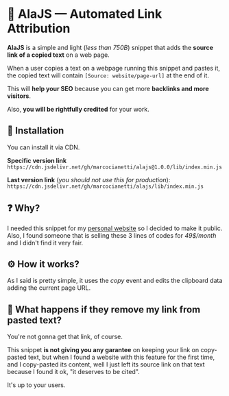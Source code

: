🔗 AlaJS — Automated Link Attribution
===

**AlaJS** is a simple and light (*less than 750B*) snippet that adds the **source link of a copied text** on a web page.

When a user copies a text on a webpage running this snippet and pastes it,
the copied text will contain `[Source: website/page-url]` at the end of it.

This will **help your SEO** because you can get more **backlinks and more visitors**.

Also, **you will be rightfully credited** for your work.

📝 Installation
---

You can install it via CDN.

**Specific version link**
`https://cdn.jsdelivr.net/gh/marcocianetti/alajs@1.0.0/lib/index.min.js`

**Last version link** (*you should not use this for production*):
`https://cdn.jsdelivr.net/gh/marcocianetti/alajs/lib/index.min.js`

❓ Why?
---

I needed this snippet for my [personal website](https://marcocianetti.com) so I decided to make it public.
Also, I found someone that is selling these 3 lines of codes for *49$/month* and I didn't find it very fair.

⚙️ How it works?
---

As I said is pretty simple, it uses the *copy* event and edits the clipboard data adding the current page URL.

🤔 What happens if they remove my link from pasted text?
---

You're not gonna get that link, of course.

This snippet **is not giving you any garantee** on keeping your link on copy-pasted text,
but when I found a website with this feature for the first time, and I copy-pasted its content,
well I just left its source link on that text because I found it ok, "it deserves to be cited".

It's up to your users.
